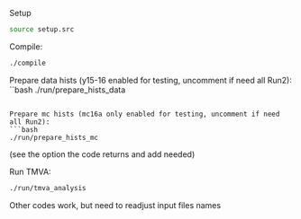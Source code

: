 Setup
```bash
source setup.src
```

Compile:
```bash
./compile
```

Prepare data hists (y15-16 enabled for testing, uncomment if need all Run2):
``bash
./run/prepare_hists_data
```

Prepare mc hists (mc16a only enabled for testing, uncomment if need all Run2):
```bash
./run/prepare_hists_mc
```
(see the option the code returns and add needed)

Run TMVA:
```bash
./run/tmva_analysis
```

Other codes work, but need to readjust input files names